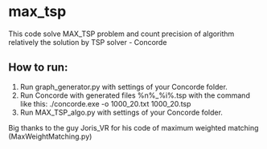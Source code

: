 # max_tsp

This code solve MAX_TSP problem and count precision of algorithm relatively the solution by TSP solver - Concorde

## How to run:
1) Run graph_generator.py with settings of your Concorde folder.
2) Run Concorde with generated files %n%_%i%.tsp with the command like this:
    ./concorde.exe -o 1000_20.txt 1000_20.tsp
3) Run MAX_TSP_algo.py with settings of your Concorde folder.

Big thanks to the guy Joris_VR for his code of maximum weighted matching (MaxWeightMatching.py)
